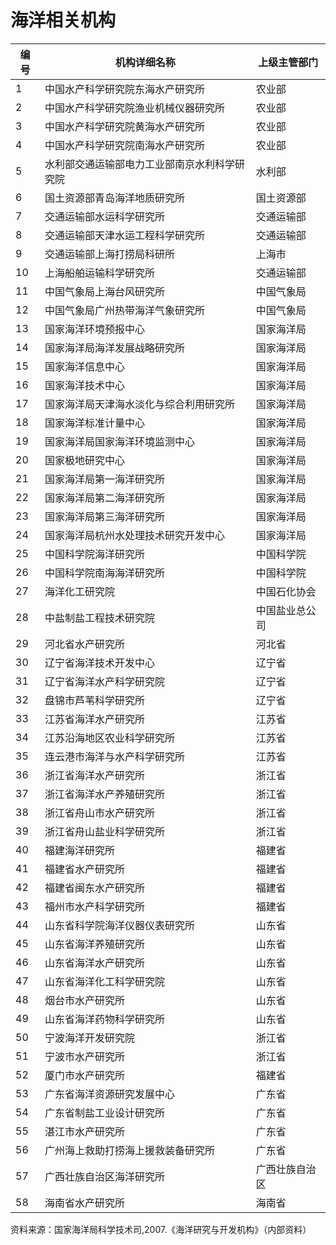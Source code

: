 # 海洋相关机构

编号|机构详细名称|上级主管部门
--------|---------|----------
1|中国水产科学研究院东海水产研究所|农业部
2|中国水产科学研究院渔业机械仪器研究所|农业部
3|中国水产科学研究院黄海水产研究所|农业部
4|中国水产科学研究院南海水产研究所|农业部
5|水利部交通运输部电力工业部南京水利科学研究院|水利部
6|国土资源部青岛海洋地质研究所|国土资源部
7|交通运输部水运科学研究所|交通运输部
8|交通运输部天津水运工程科学研究所|交通运输部
9|交通运输部上海打捞局科研所|上海市
10|上海船舶运输科学研究所|交通运输部
11|中国气象局上海台风研究所|中国气象局
12|中国气象局广州热带海洋气象研究所|中国气象局
13|国家海洋环境预报中心|国家海洋局
14|国家海洋局海洋发展战略研究所|国家海洋局
15|国家海洋信息中心|国家海洋局
16|国家海洋技术中心|国家海洋局
17|国家海洋局天津海水淡化与综合利用研究所|国家海洋局
18|国家海洋标准计量中心|国家海洋局
19|国家海洋局国家海洋环境监测中心|国家海洋局
20|国家极地研究中心|国家海洋局
21|国家海洋局第一海洋研究所|国家海洋局
22|国家海洋局第二海洋研究所|国家海洋局
23|国家海洋局第三海洋研究所|国家海洋局
24|国家海洋局杭州水处理技术研究开发中心|国家海洋局
25|中国科学院海洋研究所|中国科学院
26|中国科学院南海海洋研究所|中国科学院
27|海洋化工研究院|中国石化协会
28|中盐制盐工程技术研究院|中国盐业总公司
29|河北省水产研究所|河北省
30|辽宁省海洋技术开发中心|辽宁省
31|辽宁省海洋水产科学研究院|辽宁省
32|盘锦市芦苇科学研究所|辽宁省
33|江苏省海洋水产研究所|江苏省
34|江苏沿海地区农业科学研究所|江苏省
35|连云港市海洋与水产科学研究所|江苏省
36|浙江省海洋水产研究所|浙江省
37|浙江省海洋水产养殖研究所|浙江省
38|浙江省舟山市水产研究所|浙江省
39|浙江省舟山盐业科学研究所|浙江省
40|福建海洋研究所|福建省
41|福建省水产研究所|福建省
42|福建省闽东水产研究所|福建省
43|福州市水产科学研究所|福建省
44|山东省科学院海洋仪器仪表研究所|山东省
45|山东省海洋养殖研究所|山东省
46|山东省海洋水产研究所|山东省
47|山东省海洋化工科学研究院|山东省
48|烟台市水产研究所|山东省
49|山东省海洋药物科学研究所|山东省
50|宁波海洋开发研究院|浙江省
51|宁波市水产研究所|浙江省
52|厦门市水产研究所|福建省
53|广东省海洋资源研究发展中心|广东省
54|广东省制盐工业设计研究所|广东省
55|湛江市水产研究所|广东省
56|广州海上救助打捞海上援救装备研究所|广东省
57|广西壮族自治区海洋研究所|广西壮族自治区
58|海南省水产研究所|海南省

资料来源：国家海洋局科学技术司,2007.《海洋研究与开发机构》（内部资料）
